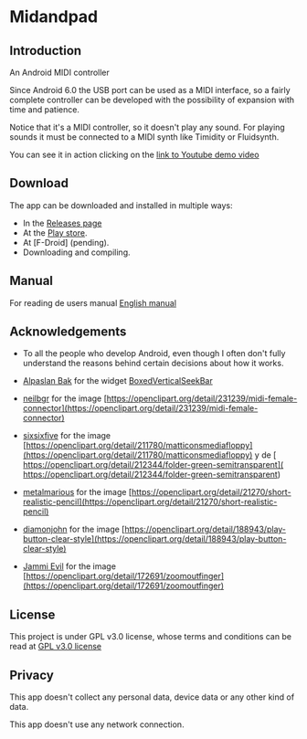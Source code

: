 # Midandpad

## Introduction
An Android MIDI controller



Since Android 6.0 the USB port can be used as a MIDI interface, so a fairly complete controller can be developed with the possibility of expansion with time and patience.

Notice that it's a MIDI controller, so it doesn't play any sound. For playing sounds it must be connected to a MIDI synth like Timidity or Fluidsynth.

You can see it in action clicking on the [link to Youtube demo video](https://youtu.be/Ve9VherU25M?feature=shared)
## Download

The app can be downloaded and installed in multiple ways:


* In the [Releases page](https://github.com/pacoandres/midandpad/releases/)
* At the [Play store](https://play.google.com/store/apps/details?id=org.gnu.itsmoroto.midandpad).
* At [F-Droid] (pending).
* Downloading and compiling.


## Manual
For reading de users manual [English manual](https://github.com/pacoandres/midandpad/wiki/English-manual)

## Acknowledgements

* To all the people who develop Android, even though I often don't fully understand the reasons behind certain decisions about how it works.


* [Alpaslan Bak](https://github.com/alpbak) for the widget [BoxedVerticalSeekBar](https://github.com/alpbak/BoxedVerticalSeekBar)


* [neilbgr](https://openclipart.org/artist/neilbgr) for the image [https://openclipart.org/detail/231239/midi-female-connector](https://openclipart.org/detail/231239/midi-female-connector)

* [sixsixfive](https://openclipart.org/artist/sixsixfive) for the image [https://openclipart.org/detail/211780/matticonsmediafloppy](https://openclipart.org/detail/211780/matticonsmediafloppy) y de [
https://openclipart.org/detail/212344/folder-green-semitransparent](
https://openclipart.org/detail/212344/folder-green-semitransparent)

* [metalmarious](https://openclipart.org/artist/metalmarious) for the image [https://openclipart.org/detail/21270/short-realistic-pencil](https://openclipart.org/detail/21270/short-realistic-pencil)

* [diamonjohn](https://openclipart.org/artist/diamonjohn) for the image [https://openclipart.org/detail/188943/play-button-clear-style](https://openclipart.org/detail/188943/play-button-clear-style) 
 
* [Jammi Evil](https://openclipart.org/artist/Jammi%20Evil) for the image [https://openclipart.org/detail/172691/zoomoutfinger](https://openclipart.org/detail/172691/zoomoutfinger)

## License
This project is under GPL v3.0 license, whose terms and conditions can be read at [GPL v3.0 license](./LICENSE)

## Privacy

This app doesn't collect any personal data, device data or any other kind of data.

This app doesn't use any network connection.
